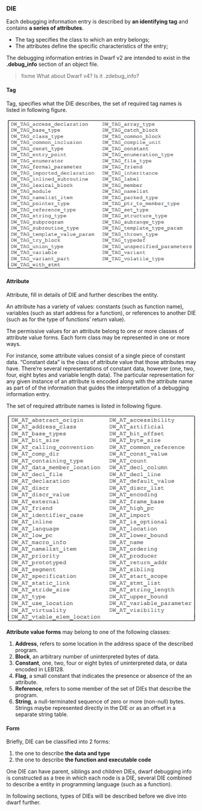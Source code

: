 ### DIE

Each debugging information entry is described by **an identifying tag** and contains **a series of attributes**. 
- The tag specifies the class to which an entry belongs;
- The attributes define the specific characteristics of the entry;

The debugging information entries in Dwarf v2 are intended to exist in the **.debug_info** section of an object file.

>fixme What about Dwarf v4? Is it .zdebug_info?

#### Tag

Tag, specifies what the DIE describes, the set of required tag names is listed in following figure.

![img](assets/clip_image001.png)

#### Attribute

Attribute, fill in details of DIE and further describes the entity.

An attribute has a variety of values: constants (such as function name), variables (such as start address for a function), or references to another DIE (such as for the type of functions’ return value).

The permissive values for an attribute belong to one or more classes of attribute value forms. Each form class may be represented in one or more ways. 

For instance, some attribute values consist of a single piece of constant data. “Constant data” is the class of attribute value that those attributes may have. There’re several representations of constant data, however (one, two, four, eight bytes and variable length data). The particular representation for any given instance of an attribute is encoded along with the attribute name as part of of the information that guides the interpretation of a debugging information entry.

The set of required attribute names is listed in following figure.

![img](assets/clip_image002.png)

**Attribute value forms** may belong to one of the following classes:

1. **Address**, refers to some location in the address space of the described program.
2. **Block**, an arbitrary number of uninterpreted bytes of data.
3. **Constant**, one, two, four or eight bytes of uninterpreted data, or data encoded in LEB128.
4. **Flag**, a small constant that indicates the presence or absence of the an attribute.
5. **Reference**, refers to some member of the set of DIEs that describe the program.
6. **String**, a null-terminated sequence of zero or more (non-null) bytes. Strings maybe represented directly in the DIE or as an offset in a separate string table.

#### Form

Briefly, DIE can be classified into 2 forms: 

1. the one to describe **the data and type**
2. the one to describe **the function and executable code**

One DIE can have parent, siblings and children DIEs, dwarf debugging info is constructed as a tree in which each node is a DIE, several DIE combined to describe a entity in programming language (such as a function).

In following sections, types of DIEs will be described before we dive into dwarf further.

